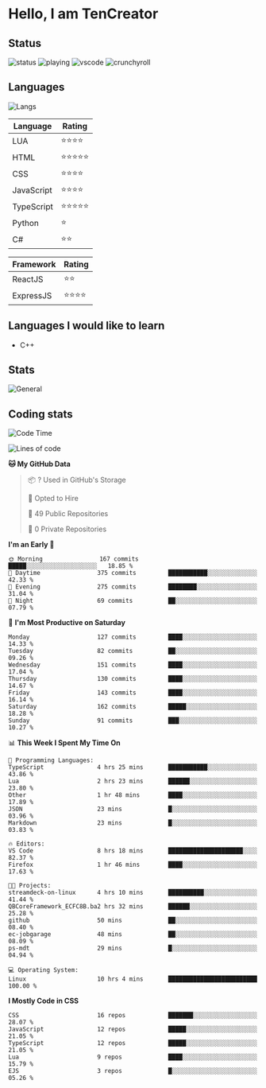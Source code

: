 # Hello, I am TenCreator

## Status
![status](https://api.statusbadges.me/badge/status/518334475038359555?simple=true&style=for-the-badge)
![playing](https://api.statusbadges.me/badge/playing/518334475038359555?style=for-the-badge)
![vscode](https://api.statusbadges.me/badge/vscode/518334475038359555?style=for-the-badge)
![crunchyroll](https://api.statusbadges.me/badge/crunchyroll/518334475038359555?style=for-the-badge)

## Languages
![Langs](https://github-readme-stats.vercel.app/api/top-langs/?username=tencreator&layout=compact&theme=radical)


|Language|Rating|
|--------|------|
|LUA|⭐️⭐️⭐️⭐️|
|HTML|⭐️⭐️⭐️⭐️⭐️|
|CSS|⭐️⭐️⭐️⭐️|
|JavaScript|⭐️⭐️⭐️⭐️|
|TypeScript|⭐️⭐️⭐️⭐️⭐️|
|Python|⭐️|
|C#|⭐️⭐️ |

|Framework|Rating|
|--------|------|
|ReactJS|⭐️⭐️|
|ExpressJS|⭐️⭐️⭐️⭐️|

## Languages I would like to learn
- C++

## Stats
![General](https://github-readme-stats.vercel.app/api?username=tencreator&show_icons=true&theme=radical)

## Coding stats
<!--START_SECTION:waka-->
![Code Time](http://img.shields.io/badge/Code%20Time-66%20hrs%2030%20mins-blue)

![Lines of code](https://img.shields.io/badge/From%20Hello%20World%20I%27ve%20Written-481.8%20thousand%20lines%20of%20code-blue)

**🐱 My GitHub Data** 

> 📦 ? Used in GitHub's Storage 
 > 
> 💼 Opted to Hire
 > 
> 📜 49 Public Repositories 
 > 
> 🔑 0 Private Repositories 
 > 
**I'm an Early 🐤** 

```text
🌞 Morning                167 commits         █████░░░░░░░░░░░░░░░░░░░░   18.85 % 
🌆 Daytime                375 commits         ███████████░░░░░░░░░░░░░░   42.33 % 
🌃 Evening                275 commits         ████████░░░░░░░░░░░░░░░░░   31.04 % 
🌙 Night                  69 commits          ██░░░░░░░░░░░░░░░░░░░░░░░   07.79 % 
```
📅 **I'm Most Productive on Saturday** 

```text
Monday                   127 commits         ████░░░░░░░░░░░░░░░░░░░░░   14.33 % 
Tuesday                  82 commits          ██░░░░░░░░░░░░░░░░░░░░░░░   09.26 % 
Wednesday                151 commits         ████░░░░░░░░░░░░░░░░░░░░░   17.04 % 
Thursday                 130 commits         ████░░░░░░░░░░░░░░░░░░░░░   14.67 % 
Friday                   143 commits         ████░░░░░░░░░░░░░░░░░░░░░   16.14 % 
Saturday                 162 commits         █████░░░░░░░░░░░░░░░░░░░░   18.28 % 
Sunday                   91 commits          ███░░░░░░░░░░░░░░░░░░░░░░   10.27 % 
```


📊 **This Week I Spent My Time On** 

```text
💬 Programming Languages: 
TypeScript               4 hrs 25 mins       ███████████░░░░░░░░░░░░░░   43.86 % 
Lua                      2 hrs 23 mins       ██████░░░░░░░░░░░░░░░░░░░   23.80 % 
Other                    1 hr 48 mins        ████░░░░░░░░░░░░░░░░░░░░░   17.89 % 
JSON                     23 mins             █░░░░░░░░░░░░░░░░░░░░░░░░   03.96 % 
Markdown                 23 mins             █░░░░░░░░░░░░░░░░░░░░░░░░   03.83 % 

🔥 Editors: 
VS Code                  8 hrs 18 mins       █████████████████████░░░░   82.37 % 
Firefox                  1 hr 46 mins        ████░░░░░░░░░░░░░░░░░░░░░   17.63 % 

🐱‍💻 Projects: 
streamdeck-on-linux      4 hrs 10 mins       ██████████░░░░░░░░░░░░░░░   41.44 % 
QBCoreFramework_ECFC8B.ba2 hrs 32 mins       ██████░░░░░░░░░░░░░░░░░░░   25.28 % 
github                   50 mins             ██░░░░░░░░░░░░░░░░░░░░░░░   08.40 % 
ec-jobgarage             48 mins             ██░░░░░░░░░░░░░░░░░░░░░░░   08.09 % 
ps-mdt                   29 mins             █░░░░░░░░░░░░░░░░░░░░░░░░   04.94 % 

💻 Operating System: 
Linux                    10 hrs 4 mins       █████████████████████████   100.00 % 
```

**I Mostly Code in CSS** 

```text
CSS                      16 repos            ███████░░░░░░░░░░░░░░░░░░   28.07 % 
JavaScript               12 repos            █████░░░░░░░░░░░░░░░░░░░░   21.05 % 
TypeScript               12 repos            █████░░░░░░░░░░░░░░░░░░░░   21.05 % 
Lua                      9 repos             ████░░░░░░░░░░░░░░░░░░░░░   15.79 % 
EJS                      3 repos             █░░░░░░░░░░░░░░░░░░░░░░░░   05.26 % 
```




<!--END_SECTION:waka-->
